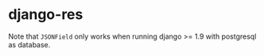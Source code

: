 # django-res  
Note that `JSONField` only works when running django >= 1.9 with postgresql as database.
